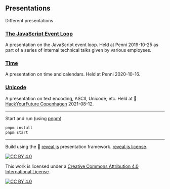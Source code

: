 ## Presentations

Different presentations

### [The JavaScript Event Loop](https://presentations.accel.dk/eventloop)

A presentation on the JavaScript event loop. Held at Penni 2019-10-25 as part of a series of internal technical talks given by various employees.

### [Time](https://presentations.accel.dk/time)

A presentation on time and calendars. Held at Penni 2020-10-16.

### [Unicode](https://presentations.accel.dk/unicode)

A presentation on text encoding, ASCII, Unicode, etc. Held at 🔗 [HackYourFuture Copenhagen](https://www.hackyourfuture.dk/) 2021-08-12.

---

Start and run (using [pnpm](https://pnpm.io/))

```bash
pnpm install
pnpm start
```

---

Build using the 🔗 [reveal.js](https://revealjs.com/) presentation framework. [reveal.js license](./reveal.js-LICENSE).

[![CC BY 4.0][cc-by-shield]][cc-by]

This work is licensed under a [Creative Commons Attribution 4.0 International
License][cc-by].

[![CC BY 4.0][cc-by-image]][cc-by]

[cc-by]: http://creativecommons.org/licenses/by/4.0/
[cc-by-image]: https://i.creativecommons.org/l/by/4.0/88x31.png
[cc-by-shield]: https://img.shields.io/badge/License-CC%20BY%204.0-lightgrey.svg
